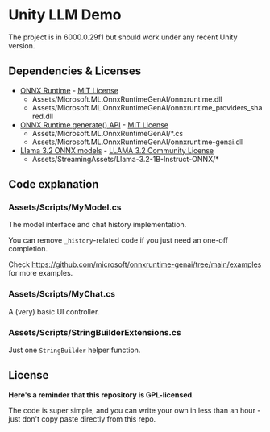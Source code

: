 ﻿# Unity LLM Demo

The project is in 6000.0.29f1 but should work under any recent Unity version.

## Dependencies & Licenses

- [ONNX Runtime](https://github.com/microsoft/onnxruntime) - [MIT License](https://github.com/microsoft/onnxruntime/blob/main/LICENSE)
    - Assets/Microsoft.ML.OnnxRuntimeGenAI/onnxruntime.dll
    - Assets/Microsoft.ML.OnnxRuntimeGenAI/onnxruntime_providers_shared.dll
- [ONNX Runtime generate() API](https://github.com/microsoft/onnxruntime-genai) - [MIT License](https://github.com/microsoft/onnxruntime-genai/blob/main/LICENSE)
    - Assets/Microsoft.ML.OnnxRuntimeGenAI/*.cs
    - Assets/Microsoft.ML.OnnxRuntimeGenAI/onnxruntime-genai.dll
- [Llama 3.2 ONNX models](https://huggingface.co/onnx-community/Llama-3.2-1B-Instruct-ONNX) - [LLAMA 3.2 Community License](https://github.com/meta-llama/llama-models/blob/main/models/llama3_2/LICENSE)
    - Assets/StreamingAssets/Llama-3.2-1B-Instruct-ONNX/*

## Code explanation

### Assets/Scripts/MyModel.cs

The model interface and chat history implementation.

You can remove `_history`-related code if you just need an one-off completion.

Check https://github.com/microsoft/onnxruntime-genai/tree/main/examples for more examples.

### Assets/Scripts/MyChat.cs

A (very) basic UI controller.

### Assets/Scripts/StringBuilderExtensions.cs

Just one `StringBuilder` helper function.

## License

**Here's a reminder that this repository is GPL-licensed**.

The code is super simple, and you can write your own in less than an hour - just don't copy paste directly from this
repo.
